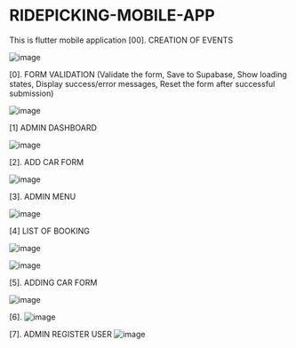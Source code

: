 # RIDEPICKING-MOBILE-APP
This is flutter mobile application
[00]. CREATION OF EVENTS

![image](https://github.com/user-attachments/assets/1642845c-f773-433e-80e8-0231e790c16d)



[0]. FORM VALIDATION (Validate the form, Save to Supabase, Show loading states, Display success/error messages, Reset the form after successful submission)

![image](https://github.com/user-attachments/assets/d4b9fd75-12d5-4a87-82cc-9b890072d307)


[1] ADMIN DASHBOARD

![image](https://github.com/user-attachments/assets/5b8fd997-c957-48ef-acdb-6118ab801c92)

[2]. ADD CAR FORM

![image](https://github.com/user-attachments/assets/46d76f5b-13f9-4f0c-81cf-65d904e4d893)

[3]. ADMIN MENU

![image](https://github.com/user-attachments/assets/49e171f6-8746-449b-91ef-a174a717c64f)


[4] LIST OF BOOKING

![image](https://github.com/user-attachments/assets/2a3208d4-1b63-49e0-a09d-d261fa9d194d)



![image](https://github.com/user-attachments/assets/949cbd31-5480-4dd6-8131-529da851297c)


[5]. ADDING CAR FORM

![image](https://github.com/user-attachments/assets/6c49a9f5-9a18-4461-8176-b37438f88802)


[6]. 
![image](https://github.com/user-attachments/assets/cc666d0d-74fa-4270-a348-ea9974b40c91)

[7]. ADMIN REGISTER USER
![image](https://github.com/user-attachments/assets/77a0dea9-cd96-46be-a878-8a728e5a8063)


